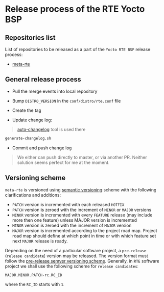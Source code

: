# Release process of the RTE Yocto BSP

## Repositories list

List of repositories to be released as a part of the `Yocto RTE BSP` release
process:

* [meta-rte](https://gitlab.com/3mdeb/rte/meta-rte)

## General release process

* Pull the merge events into local repository

* Bump `DISTRO_VERSION` in the `conf/distro/rte.conf` file

* Create the tag

* Update change log:

> [auto-changelog](https://github.com/CookPete/auto-changelog) tool is used
> there

```.bash
generate-changelog.sh
```

* Commit and push change log

> We either can push directly to master, or via another PR. Neither solution
> seems perfect for me at the moment.

## Versioning scheme

`meta-rte` is versioned using [semantic versioning](http://semver.org/) scheme
with the following clarifications and additions:

* `PATCH` version is incremented with each released `HOTFIX`
* `PATCH` version is zeroed with the increment of `MINOR` or `MAJOR` versions
* `MINOR` version is incremented with every `FEATURE` release
 (may include more then one feature) unless MAJOR version is incremented
* `MINOR` version is zeroed with the increment  of `MAJOR` version
* `MAJOR` version is incremented according to the project road map.
 Project road map should define at which point in time or with which feature
 set next `MAJOR` release is ready.

Depending on the need of a particular software project, a `pre-release`
(`release candidate`) version may be released. The version format must follow
the [pre-release semver versioning scheme](https://semver.org/#spec-item-9).
Generally, in `RTE` software project we shall use the following scheme for
`release candidates`:

```sh
MAJOR.MINOR.PATCH-rc.RC_ID
```

where the `RC_ID` starts with `1`.
